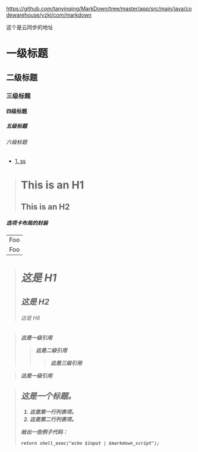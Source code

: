  https://github.com/tanyinqing/MarkDown/tree/master/app/src/main/java/codewarehouse/yzkj/com/markdown

这个是云同步的地址

 # 一级标题
## 二级标题
### 三级标题
#### 四级标题
##### 五级标题
###### 六级标题


 * [1. ss](#1)

   
> This is an H1
> =============
>
> This is an H2
> -------------



<h5 id="1">选项卡布局的封装<h5>   

   <table>        
      <tr>
        <td>Foo</td>
      </tr>
  <tr>
        <td>Foo</td>
      </tr>
    </table>

> # 这是 H1
>
> ## 这是 H2
>
> ###### 这是 H6



> 这是一级引用
>> 这是二级引用
>>> 这是三级引用

> 这是一级引用

> ## 这是一个标题。
>
> 1.   这是第一行列表项。
> 2.   这是第二行列表项。
>
> 给出一些例子代码：
>
>     return shell_exec("echo $input | $markdown_script");

   

